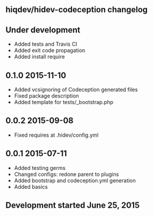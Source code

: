 hiqdev/hidev-codeception changelog
----------------------------------

## Under development

- Added tests and Travis CI
- Added exit code propagation
- Added install require

## 0.1.0 2015-11-10

- Added vcsignoring of Codeception generated files
- Fixed package description
- Added template for tests/_bootstrap.php

## 0.0.2 2015-09-08

- Fixed requires at .hidev/config.yml

## 0.0.1 2015-07-11

- Added testing germs
- Changed configs: redone parent to plugins
- Added bootstrap and codeception.yml generation
- Added basics

## Development started June 25, 2015

